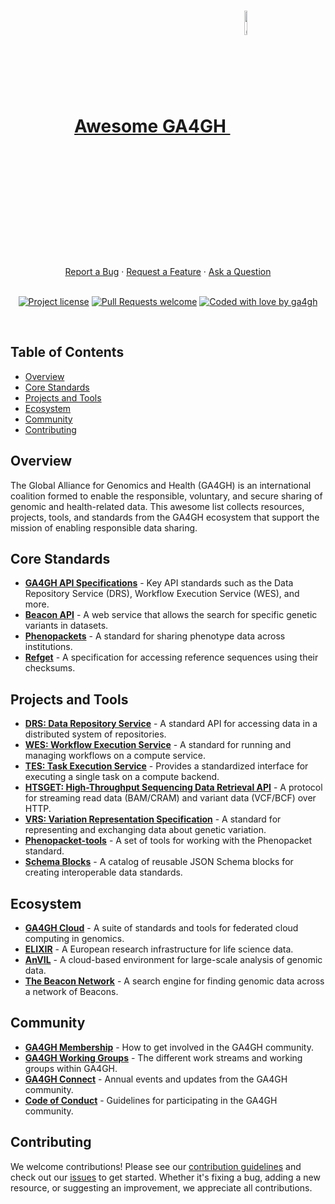 <a href="https://www.ga4gh.org/"/>
  <h1 align="center">
  Awesome GA4GH
  <img title="GA4GH Logo" width="10%" align="middle" src="https://github.com/user-attachments/assets/dae9d663-fa05-470a-a4dc-4ea88c68a2c2"/>
  </h1>
</a>
  
<div align="center">
  <a href="https://github.com/ohsu-comp-bio/idp-backups/issues/new?assignees=&labels=bug&template=01_BUG_REPORT.md&title=bug%3A+">Report a Bug</a>
  ·
  <a href="https://github.com/ohsu-comp-bio/idp-backups/issues/new?assignees=&labels=enhancement&template=02_FEATURE_REQUEST.md&title=feat%3A+">Request a Feature</a>
  ·
  <a href="https://github.com/ohsu-comp-bio/idp-backups/discussions">Ask a Question</a>
</div>

<div align="center">
<br />

[![Project license](https://img.shields.io/github/license/ohsu-comp-bio/awesome-ga4gh.svg)](LICENSE)
[![Pull Requests welcome](https://img.shields.io/badge/PRs-welcome-ff69b4.svg)](https://github.com/ohsu-comp-bio/awesome-ga4gh/issues?q=is%3Aissue+is%3Aopen+label%3A%22help+wanted%22)
[![Coded with love by ga4gh](https://img.shields.io/badge/Coded%20with%20%E2%99%A5%20by-GA4GH-blue)](https://github.com/ga4gh)

<br />
</div>

## Table of Contents

- [Overview](#overview)
- [Core Standards](#core-standards)
- [Projects and Tools](#projects-and-tools)
- [Ecosystem](#ecosystem)
- [Community](#community)
- [Contributing](#contributing)

## Overview

The Global Alliance for Genomics and Health (GA4GH) is an international coalition formed to enable the responsible, voluntary, and secure sharing of genomic and health-related data. This awesome list collects resources, projects, tools, and standards from the GA4GH ecosystem that support the mission of enabling responsible data sharing.

## Core Standards

- **[GA4GH API Specifications](https://www.ga4gh.org/news/ga4gh-standards/)** - Key API standards such as the Data Repository Service (DRS), Workflow Execution Service (WES), and more.
- **[Beacon API](https://beacon-project.io/)** - A web service that allows the search for specific genetic variants in datasets.
- **[Phenopackets](https://phenopackets-schema.readthedocs.io/en/latest/)** - A standard for sharing phenotype data across institutions.
- **[Refget](https://samtools.github.io/hts-specs/refget.html)** - A specification for accessing reference sequences using their checksums.

## Projects and Tools

- **[DRS: Data Repository Service](https://ga4gh.github.io/data-repository-service-schemas/)** - A standard API for accessing data in a distributed system of repositories.
- **[WES: Workflow Execution Service](https://ga4gh.github.io/workflow-execution-service-schemas/)** - A standard for running and managing workflows on a compute service.
- **[TES: Task Execution Service](https://ga4gh.github.io/task-execution-schemas/)** - Provides a standardized interface for executing a single task on a compute backend.
- **[HTSGET: High-Throughput Sequencing Data Retrieval API](https://samtools.github.io/hts-specs/htsget.html)** - A protocol for streaming read data (BAM/CRAM) and variant data (VCF/BCF) over HTTP.
- **[VRS: Variation Representation Specification](https://vr-spec.readthedocs.io/en/latest/)** - A standard for representing and exchanging data about genetic variation.
- **[Phenopacket-tools](https://github.com/phenopackets/phenopacket-tools)** - A set of tools for working with the Phenopacket standard.
- **[Schema Blocks](https://schemablocks.org/)** - A catalog of reusable JSON Schema blocks for creating interoperable data standards.

## Ecosystem

- **[GA4GH Cloud](https://ga4gh.cloud/)** - A suite of standards and tools for federated cloud computing in genomics.
- **[ELIXIR](https://elixir-europe.org/)** - A European research infrastructure for life science data.
- **[AnVIL](https://anvilproject.org/)** - A cloud-based environment for large-scale analysis of genomic data.
- **[The Beacon Network](https://beacon-network.org/)** - A search engine for finding genomic data across a network of Beacons.

## Community

- **[GA4GH Membership](https://www.ga4gh.org/membership/)** - How to get involved in the GA4GH community.
- **[GA4GH Working Groups](https://www.ga4gh.org/work_streams/)** - The different work streams and working groups within GA4GH.
- **[GA4GH Connect](https://www.ga4gh.org/ga4gh-connect/)** - Annual events and updates from the GA4GH community.
- **[Code of Conduct](https://www.ga4gh.org/code-of-conduct/)** - Guidelines for participating in the GA4GH community.

## Contributing

We welcome contributions! Please see our [contribution guidelines](CONTRIBUTING.md) and check out our [issues](https://github.com/ohsu-comp-bio/awesome-ga4gh/issues) to get started. Whether it's fixing a bug, adding a new resource, or suggesting an improvement, we appreciate all contributions.
